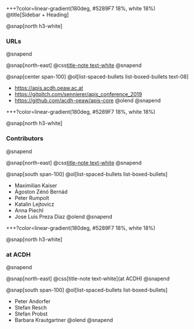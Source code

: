 
+++?color=linear-gradient(180deg, #5289F7 18%, white 18%)
@title[Sidebar + Heading]

@snap[north h3-white]
### URLs
@snapend

@snap[north-east]
@css[title-note text-white](URLs)
@snapend

@snap[center span-100]
@ol[list-spaced-bullets list-boxed-bullets text-08]
- https://apis.acdh.oeaw.ac.at
- https://gitpitch.com/sennierer/apis_conference_2019
- https://github.com/acdh-oeaw/apis-core
@olend
@snapend

+++?color=linear-gradient(180deg, #5289F7 18%, white 18%)

@snap[north h3-white]
### Contributors
@snapend

@snap[north-east]
@css[title-note text-white](Contributors)
@snapend

@snap[south span-100]
@ol[list-spaced-bullets list-boxed-bullets]
- Maximilian Kaiser
- Ágoston Zénó Bernád
- Peter Rumpolt
- Katalin Lejtovicz
- Anna Piechl
- Jose Luis Preza Diaz
@olend
@snapend

+++?color=linear-gradient(180deg, #5289F7 18%, white 18%)

@snap[north h3-white]
### at ACDH
@snapend

@snap[north-east]
@css[title-note text-white](at ACDH)
@snapend

@snap[south span-100]
@ol[list-spaced-bullets list-boxed-bullets]
- Peter Andorfer
- Stefan Resch
- Stefan Probst
- Barbara Krautgartner
@olend
@snapend
